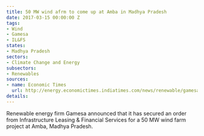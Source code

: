 ```yaml
---
title: 50 MW wind afrm to come up at Amba in Madhya Pradesh
date: 2017-03-15 00:00:00 Z
tags:
- Wind
- Gamesa
- IL&FS
states:
- Madhya Pradesh
sectors:
- Climate Change and Energy
subsectors:
- Renewables
sources:
- name: Economic Times
  url: http://energy.economictimes.indiatimes.com/news/renewable/gamesa-bags-order-for-50mw-wind-plant-from-il-fs/57528281
details: 
---
```


Renewable energy firm Gamesa announced that it has secured an order from Infrastructure Leasing & Financial Services for a 50 MW wind farm project at Amba, Madhya Pradesh.
